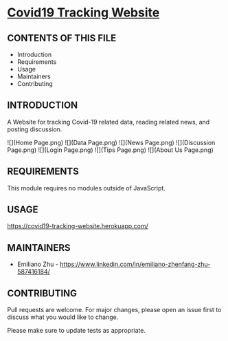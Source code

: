 # [Covid19 Tracking Website](https://covid19-tracking-website.herokuapp.com/)


CONTENTS OF THIS FILE
---------------------

 * Introduction
 * Requirements
 * Usage
 * Maintainers
 * Contributing


INTRODUCTION
------------

A Website for tracking Covid-19 related data, reading related news, and posting discussion.

![](Home Page.png)
![](Data Page.png)
![](News Page.png)
![](Discussion Page.png)
![](Login Page.png)
![](Tips Page.png)
![](About Us Page.png)


REQUIREMENTS
------------

This module requires no modules outside of JavaScript.


USAGE
-------------

https://covid19-tracking-website.herokuapp.com/


MAINTAINERS
-----------

 * Emiliano Zhu - https://www.linkedin.com/in/emiliano-zhenfang-zhu-587416184/


CONTRIBUTING
-----------

Pull requests are welcome. For major changes, please open an issue first to
discuss what you would like to change.

Please make sure to update tests as appropriate.
